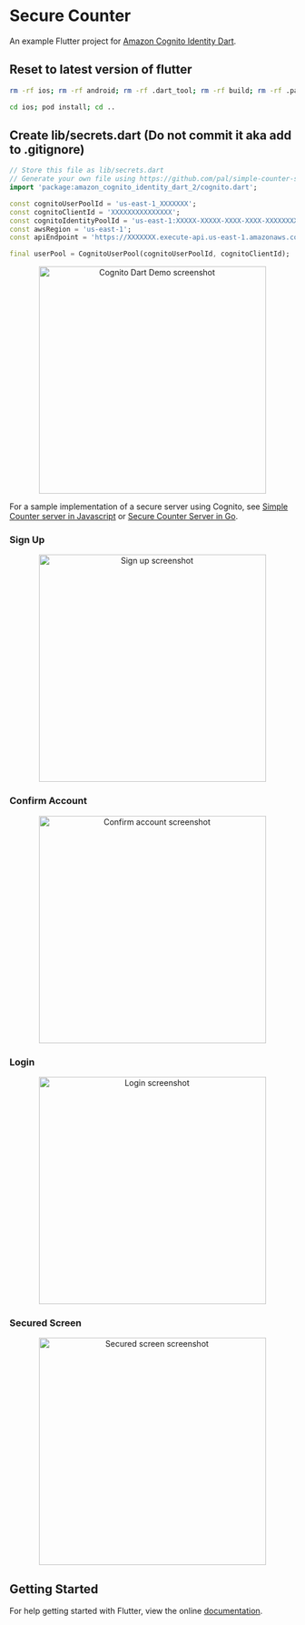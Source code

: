 # Secure Counter

An example Flutter project for [Amazon Cognito Identity Dart](https://github.com/jonsaw/amazon-cognito-identity-dart).

## Reset to latest version of flutter

```bash
rm -rf ios; rm -rf android; rm -rf .dart_tool; rm -rf build; rm -rf .packages; rm -rf secure_counter_android.iml; rm -rf secure_counter.iml; rm -rf .flutter-plugins; rm -rf .flutter-plugins-dependencies; rm -rf .metadata; flutter create --org com.example --project-name secure_counter .

cd ios; pod install; cd ..

```

## Create lib/secrets.dart (Do not commit it aka add to .gitignore)

```dart
// Store this file as lib/secrets.dart
// Generate your own file using https://github.com/pal/simple-counter-server
import 'package:amazon_cognito_identity_dart_2/cognito.dart';

const cognitoUserPoolId = 'us-east-1_XXXXXXX';
const cognitoClientId = 'XXXXXXXXXXXXXXX';
const cognitoIdentityPoolId = 'us-east-1:XXXXX-XXXXX-XXXX-XXXX-XXXXXXXX';
const awsRegion = 'us-east-1';
const apiEndpoint = 'https://XXXXXXX.execute-api.us-east-1.amazonaws.com';

final userPool = CognitoUserPool(cognitoUserPoolId, cognitoClientId);

```

<p align="center">
  <img title="Cognito Dart Demo screenshot" src="https://user-images.githubusercontent.com/1572333/39953217-77967bda-55d9-11e8-940c-90c34f870cb6.png" height="400px">
</p>

For a sample implementation of a secure server using Cognito, see [Simple Counter server in Javascript](https://github.com/pal/simple-counter-server) or [Secure Counter Server in Go](https://github.com/jonsaw/example-secure-counter-server).

### Sign Up

<p align="center">
  <img title="Sign up screenshot" src="https://user-images.githubusercontent.com/1572333/39953218-7a1aa8d6-55d9-11e8-93ca-bc3525d66c92.png" height="400px">
</p>

### Confirm Account

<p align="center">
  <img title="Confirm account screenshot" src="https://user-images.githubusercontent.com/1572333/39953219-7a682b92-55d9-11e8-94e5-d6fc737b91e0.png" height="400px">
</p>

### Login

<p align="center">
  <img title="Login screenshot" src="https://user-images.githubusercontent.com/1572333/39953220-7ab56c18-55d9-11e8-80a0-51ab9d319280.png" height="400px">
</p>

### Secured Screen

<p align="center">
  <img title="Secured screen screenshot" src="https://user-images.githubusercontent.com/1572333/39953222-7b1bf6ae-55d9-11e8-90df-55b472bb08c3.png" height="400px">
</p>

## Getting Started

For help getting started with Flutter, view the online
[documentation](https://flutter.io/).
